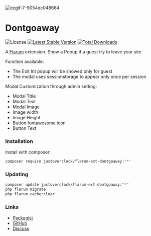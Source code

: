 ![ezgif-7-9054ec048664](https://user-images.githubusercontent.com/79002016/117632492-78c2e900-b17d-11eb-884d-be9106485e5f.gif)
# Dontgoaway

![License](https://img.shields.io/badge/license-MIT-blue.svg) [![Latest Stable Version](https://img.shields.io/packagist/v/justoverclock/flarum-ext-dontgoaway.svg)](https://packagist.org/packages/justoverclock/flarum-ext-dontgoaway) [![Total Downloads](https://img.shields.io/packagist/dt/justoverclock/flarum-ext-dontgoaway.svg)](https://packagist.org/packages/justoverclock/flarum-ext-dontgoaway)

A [Flarum](http://flarum.org) extension. Show a Popup if a guest try to leave your site

Function available:
 - The Exit Int popup will be showed only for guest
 - The modal uses sessionstorage to appear only once per session
 
 Modal Customization through admin setting:
 - Modal Title
 - Modal Text
 - Modal Image
 - Image width
 - Image Height
 - Button fontawesome icon
 - Button Text

### Installation

Install with composer:

```sh
composer require justoverclock/flarum-ext-dontgoaway:"*"
```

### Updating

```sh
composer update justoverclock/flarum-ext-dontgoaway:"*"
php flarum migrate
php flarum cache:clear
```

### Links

- [Packagist](https://packagist.org/packages/justoverclock/flarum-ext-dontgoaway)
- [GitHub](https://github.com/justoverclock/flarum-ext-dontgoaway)
- [Discuss](https://discuss.flarum.org/d/PUT_DISCUSS_SLUG_HERE)
